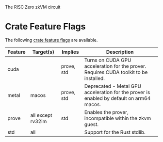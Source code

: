 The RISC Zero zkVM circuit

# Crate Feature Flags

The following [crate feature flags](https://doc.rust-lang.org/cargo/reference/features.html) are available.

| Feature | Target(s)         | Implies    | Description                                                                              |
| ------- | ----------------- | ---------- | ---------------------------------------------------------------------------------------- |
| cuda    |                   | prove, std | Turns on CUDA GPU acceleration for the prover. Requires CUDA toolkit to be installed.    |
| metal   | macos             | prove, std | Deprecated - Metal GPU acceleration for the prover is enabled by default on arm64 macos. |
| prove   | all except rv32im | std        | Enables the prover, incompatible within the zkvm guest.                                  |
| std     | all               |            | Support for the Rust stdlib.                                                             |

